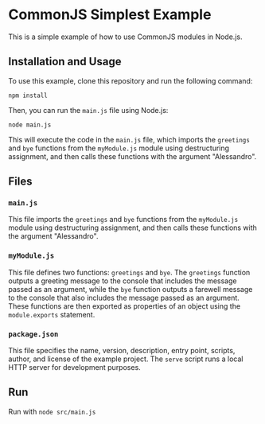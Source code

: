 CommonJS Simplest Example
=========================

This is a simple example of how to use CommonJS modules in Node.js.

Installation and Usage
----------------------

To use this example, clone this repository and run the following command:


`npm install`

Then, you can run the `main.js` file using Node.js:


`node main.js`

This will execute the code in the `main.js` file, which imports the `greetings` and `bye` functions from the `myModule.js` module using destructuring assignment, and then calls these functions with the argument "Alessandro".

Files
-----

### `main.js`

This file imports the `greetings` and `bye` functions from the `myModule.js` module using destructuring assignment, and then calls these functions with the argument "Alessandro".

### `myModule.js`

This file defines two functions: `greetings` and `bye`. The `greetings` function outputs a greeting message to the console that includes the message passed as an argument, while the `bye` function outputs a farewell message to the console that also includes the message passed as an argument. These functions are then exported as properties of an object using the `module.exports` statement.

### `package.json`

This file specifies the name, version, description, entry point, scripts, author, and license of the example project. The `serve` script runs a local HTTP server for development purposes.

Run
-----
Run with `node src/main.js`
